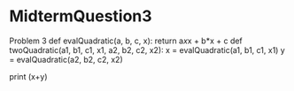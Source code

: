 # MidtermQuestion3
Problem 3
def evalQuadratic(a, b, c, x):
return a*x*x + b*x + c
def twoQuadratic(a1, b1, c1, x1, a2, b2, c2, x2):
x = evalQuadratic(a1, b1, c1, x1)
y = evalQuadratic(a2, b2, c2, x2)

print (x+y)
